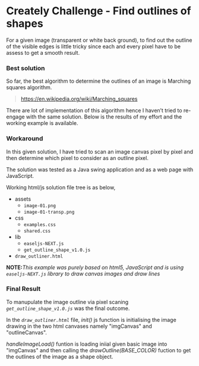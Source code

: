 # Creately Challenge - Find outlines of shapes
For a given image (transparent or white back ground), to find out the outline of the visible edges is little tricky since each and every pixel have to be assess to get a smooth result.

### Best solution
So far, the best algorithm to determine the outlines of an image is Marching squares algorithm.
>https://en.wikipedia.org/wiki/Marching_squares

There are lot of implementation of this algorithm hence I haven’t tried to re-engage with the same solution. Below is the results of my effort and the working example is available.

### Workaround 
In this given solution, I have tried to scan an image canvas pixel by pixel and then determine which pixel to consider as an outline pixel.

The solution was tested as a Java swing application and as a web page with JavaScript.

Working html/js solution file tree is as below,
  - assets
    * `image-01.png`
    * `image-01-transp.png`
  - css
    * `examples.css`
    * `shared.css`
  - lib
    * `easeljs-NEXT.js`
    * `get_outline_shape_v1.0.js`
  - `draw_outliner.html`
  
 **NOTE:**_This example was purely based on html5, JavaScript and is using `easeljs-NEXT.js` library to draw canvas images and draw lines_ 
 
 ### Final Result
 
 To manupulate the image outline via pixel scaning _`get_outline_shape_v1.0.js`_ was the final outcome.
 
 In the _`draw_outliner.html`_ file, _init()_ js function is initialising the image drawing in the two html canvases namely "imgCanvas" and "outlineCanvas".
 
 _handleImageLoad()_ funtion is loading iniial given basic image into "imgCanvas" and then calling the _drawOutline(BASE_COLOR)_ fuction to get the outlines of the image as a shape object.
 
 

 






